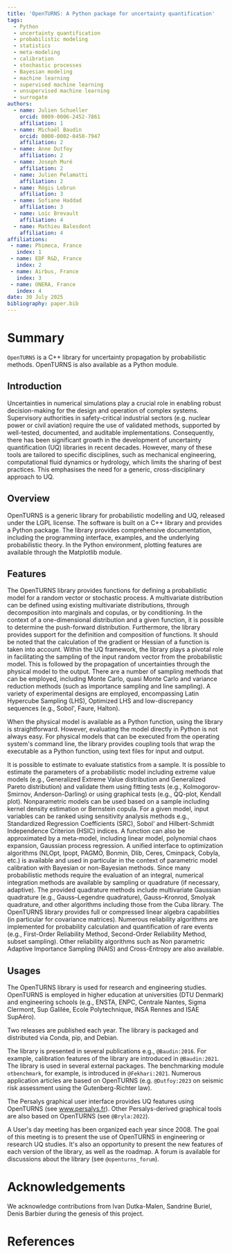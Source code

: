 ```yaml
---
title: 'OpenTURNS: A Python package for uncertainty quantification'
tags:
  - Python
  - uncertainty quantification
  - probabilistic modeling
  - statistics
  - meta-modeling
  - calibration
  - stochastic processes
  - Bayesian modeling
  - machine learning
  - supervised machine learning
  - unsupervised machine learning
  - surrogate
authors:
  - name: Julien Schueller
    orcid: 0009-0006-2452-7861
    affiliation: 1
  - name: Michaël Baudin
    orcid: 0000-0002-0450-7947
    affiliation: 2
  - name: Anne Dutfoy
    affiliation: 2
  - name: Joseph Muré
    affiliation: 2
  - name: Julien Pelamatti
    affiliation: 2
  - name: Régis Lebrun
    affiliation: 3
  - name: Sofiane Haddad
    affiliation: 3
  - name: Loïc Brevault
    affiliation: 4
  - name: Mathieu Balesdent
    affiliation: 4
affiliations:
 - name: Phimeca, France
   index: 1
 - name: EDF R&D, France
   index: 2
 - name: Airbus, France
   index: 3
 - name: ONERA, France
   index: 4
date: 30 July 2025
bibliography: paper.bib
---
```


# Summary

``OpenTURNS`` is a C++ library for uncertainty propagation by probabilistic methods.
OpenTURNS is also available as a Python module. 

## Introduction
Uncertainties in numerical simulations play a crucial role in enabling robust 
decision-making for the design and operation of complex systems. 
Supervisory authorities in safety-critical industrial sectors (e.g. nuclear 
power or civil aviation) require the use of validated methods, supported by 
well-tested, documented, and auditable implementations. 
Consequently, there has been significant growth in the development of uncertainty 
quantification (UQ) libraries in recent decades. 
However, many of these tools are tailored to specific disciplines, such as
mechanical engineering, computational fluid dynamics or hydrology, which limits 
the sharing of best practices. This emphasises the need for a generic, 
cross-disciplinary approach to UQ.

## Overview
OpenTURNS is a generic library for probabilistic modelling and UQ, released under the LGPL license. 
The software is built on a C++ library and provides a Python package. 
The library provides comprehensive documentation, including the programming 
interface, examples, and the underlying probabilistic theory. 
In the Python environment, plotting features are available through the 
Matplotlib module.

## Features
The OpenTURNS library provides functions for defining a probabilistic model 
for a random vector or stochastic process. 
A multivariate distribution can be defined using existing multivariate
distributions, through decomposition into marginals and copulas, or by 
conditioning. 
In the context of a one-dimensional distribution and a given function, it 
is possible to determine the push-forward distribution. 
Furthermore, the library provides support for the definition and composition 
of functions. 
It should be noted that the calculation of the gradient or Hessian of a function 
is taken into account. 
Within the UQ framework, the library plays a pivotal role in facilitating 
the sampling of the input random vector from the probabilistic model. 
This is followed by the propagation of uncertainties through the physical model 
to the output. 
There are a number of sampling methods that can be employed, including Monte 
Carlo, quasi Monte Carlo and variance reduction methods (such as 
importance sampling and line sampling). 
A variety of experimental designs are employed, encompassing Latin 
Hypercube Sampling (LHS), Optimized LHS and low-discrepancy sequences 
(e.g., Sobol', Faure, Halton).

When the physical model is available as a Python function, using the library 
is straightforward. However, evaluating the model directly in Python is not 
always easy. 
For physical models that can be executed from the operating system's command 
line, the library provides coupling tools that wrap the executable as a 
Python function, using text files for input and output.

It is possible to estimate to evaluate statistics from a sample. 
It is possible to estimate the parameters of a probabilistic model 
including extreme value models (e.g., Generalized Extreme Value distribution 
and Generalized Pareto distribution) and validate them using fitting tests 
(e.g., Kolmogorov-Smirnov, Anderson-Darling) or using graphical tests (e.g., 
QQ-plot, Kendall plot). 
Nonparametric models can be used based on a sample including kernel 
density estimation or Bernstein copula. 
For a given model, input variables can be ranked using sensitivity analysis 
methods e.g., Standardized Regression Coefficients (SRC), Sobol' and 
Hilbert-Schmidt Independence Criterion (HSIC) indices. 
A function can also be approximated by a meta-model, including linear 
model, polynomial chaos expansion, Gaussian process regression. 
A unified interface to optimization algorithms (NLOpt, Ipopt, PAGMO, Bonmin, 
Dlib, Ceres, Cminpack, Cobyla, etc.) is available and used in particular in 
the context of parametric model calibration with Bayesian or non-Bayesian 
methods. 
Since many probabilistic methods require the evaluation of an integral, 
numerical integration methods are available by sampling or quadrature 
(if necessary, adaptive). 
The provided quadrature methods include multivariate Gaussian quadrature 
(e.g., Gauss–Legendre quadrature), Gauss–Kronrod, Smolyak quadrature, and 
other algorithms including those from the Cuba library. 
The OpenTURNS library provides full or compressed linear algebra capabilities 
(in particular for covariance matrices). 
Numerous reliability algorithms are implemented for probability calculation 
and quantification of rare events (e.g., First-Order Reliability Method, 
Second-Order Reliability Method, subset sampling). 
Other reliability algorithms such as Non parametric Adaptive Importance 
Sampling (NAIS) and Cross-Entropy are also available.

## Usages
The OpenTURNS library is used for research and engineering studies. 
OpenTURNS is employed in higher education at universities (DTU Denmark) 
and engineering schools (e.g., ENSTA, ENPC, Centrale Nantes, Sigma Clermont, 
Sup Galilée, Ecole Polytechnique, INSA Rennes and ISAE SupAéro).

Two releases are published each year. 
The library is packaged and distributed via Conda, pip, and Debian.

The library is presented in several publications e.g., `@Baudin:2016`. 
For example, calibration features of the library are introduced in `@Baudin:2021`. 
The library is used in several external packages. 
The benchmarking module `otbenchmark`, for example, is introduced 
in `@Fekhari:2021`. 
Numerous application articles are based on OpenTURNS (e.g. `@Dutfoy:2023` 
on seismic risk assessment using the Gutenberg-Richter law).

The Persalys graphical user interface provides UQ features using OpenTURNS 
(see www.persalys.fr). 
Other Persalys-derived graphical tools are also based on OpenTURNS 
(see `@Bryla:2022`). 

A User's day meeting has been organized each year since 2008. 
The goal of this meeting is to present the use of OpenTURNS in engineering 
or research UQ studies. 
It's also an opportunity to present the new features of each version of 
the library, as well as the roadmap. 
A forum is available for discussions about the library (see `@openturns_forum`).

# Acknowledgements

We acknowledge contributions from Ivan Dutka-Malen, Sandrine Buriel, Denis 
Barbier during the genesis of this project.

# References
